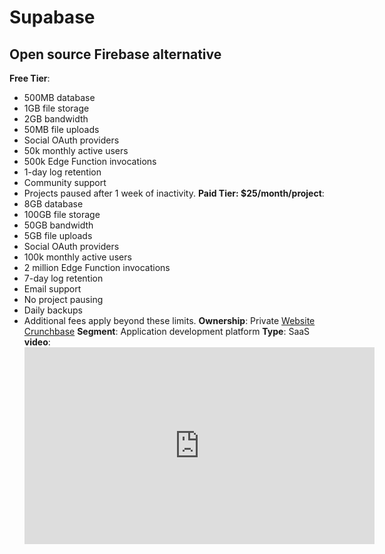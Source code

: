 # Supabase
## Open source Firebase alternative
**Free Tier**: 
- 500MB database
- 1GB file storage
- 2GB bandwidth
- 50MB file uploads
- Social OAuth providers
- 50k monthly active users
- 500k Edge Function invocations
- 1-day log retention
- Community support
- Projects paused after 1 week of inactivity.
**Paid Tier: $25/month/project**: 
- 8GB database
- 100GB file storage
- 50GB bandwidth
- 5GB file uploads
- Social OAuth providers
- 100k monthly active users
- 2 million Edge Function invocations
- 7-day log retention
- Email support
- No project pausing
- Daily backups
- Additional fees apply beyond these limits.
**Ownership**: Private
[Website](https://supabase.com/)
[Crunchbase](https://www.crunchbase.com/organization/supabase)
**Segment**: Application development platform
**Type**: SaaS
**video**: <iframe width='560' height='315' src='https://www.youtube.com/embed/zBZgdTb-dns' title='YouTube video player' frameborder='0' allow='accelerometer; autoplay; clipboard-write; encrypted-media; gyroscope; picture-in-picture' allowfullscreen>
**Notes**: 
- Contact for additional features: Point in time recovery, Designated Support manager & SLAs, Enterprise OAuth providers, SSO/ SAML, SOC2, Custom contracts & invoicing, On-premise support, 24├ù7├ù365 premium enterprise support
